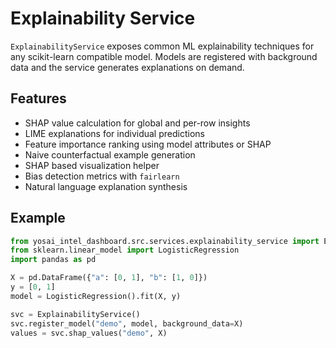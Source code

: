 # Explainability Service

`ExplainabilityService` exposes common ML explainability techniques for any
scikit-learn compatible model.  Models are registered with background data and
the service generates explanations on demand.

## Features

- SHAP value calculation for global and per-row insights
- LIME explanations for individual predictions
- Feature importance ranking using model attributes or SHAP
- Naive counterfactual example generation
- SHAP based visualization helper
- Bias detection metrics with `fairlearn`
- Natural language explanation synthesis

## Example

```python
from yosai_intel_dashboard.src.services.explainability_service import ExplainabilityService
from sklearn.linear_model import LogisticRegression
import pandas as pd

X = pd.DataFrame({"a": [0, 1], "b": [1, 0]})
y = [0, 1]
model = LogisticRegression().fit(X, y)

svc = ExplainabilityService()
svc.register_model("demo", model, background_data=X)
values = svc.shap_values("demo", X)
```
